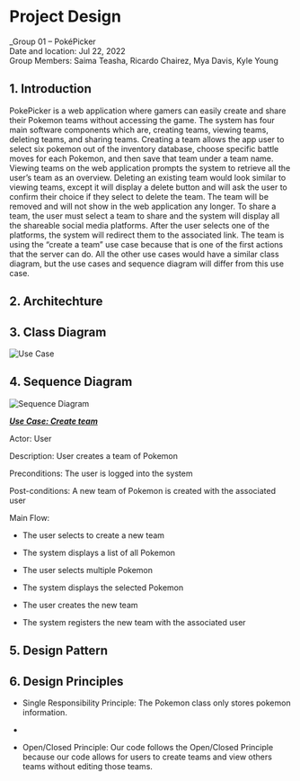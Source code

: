 # Project Design

_Group 01 – PokéPicker \
Date and location: Jul 22, 2022 \
Group Members: Saima Teasha, Ricardo Chairez, Mya Davis, Kyle Young

## 1. Introduction

PokePicker is a web application where gamers can easily create and share their Pokemon teams without accessing the game. The system has four main software components which are, creating teams, viewing teams, deleting teams, and sharing teams. Creating a team allows the app user to select six pokemon out of the inventory database, choose specific battle moves for each Pokemon, and then save that team under a team name. Viewing teams on the web application prompts the system to retrieve all the user’s team as an overview. Deleting an existing team would look similar to viewing teams, except it will display a delete button and will ask the user to confirm their choice if they select to delete the team. The team will be removed and will not show in the web application any longer. To share a team, the user must select a team to share and the system will display all the shareable social media platforms. After the user selects one of the platforms, the system will redirect them to the associated link.
The team is using the “create a team” use case because that is one of the first actions that the server can do. All the other use cases would have a similar class diagram, but the use cases and sequence diagram will differ from this use case.

## 2. Architechture 

## 3. Class Diagram

![Use Case](https://github.com/teashas/CS-386-Project/blob/main/images/projectClassDiagram.PNG)

## 4. Sequence Diagram

![Sequence Diagram](https://github.com/teashas/CS-386-Project/blob/main/images/projectSequenceDiagram.PNG)

<ins>***Use Case: Create team***</ins> 

Actor: User 

Description: User creates a team of Pokemon 

Preconditions: The user is logged into the system 

Post-conditions: A new team of Pokemon is created with the associated user 

Main Flow: 

<o1> 
  
- The user selects to create a new team 
  
- The system displays a list of all Pokemon
  
- The user selects multiple Pokemon 
  
- The system displays the selected Pokemon
  
- The user creates the new team
  
- The system registers the new team with the associated user
</ol>

## 5. Design Pattern


## 6. Design Principles

- Single Responsibility Principle: The Pokemon class only stores pokemon information.

- 
- Open/Closed Principle: Our code follows the Open/Closed Principle because our code allows for users to create teams and view others teams without editing those teams.
